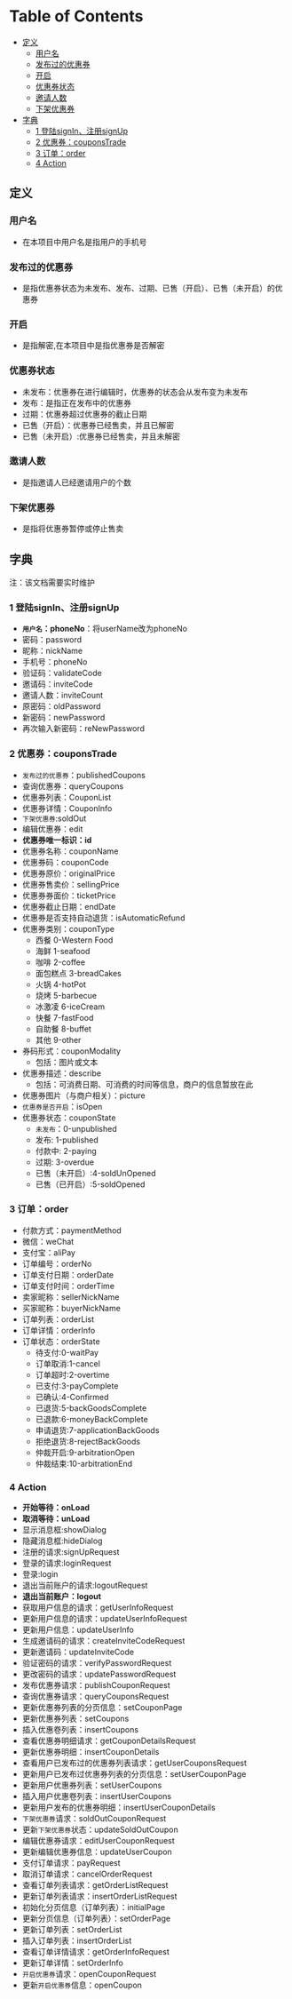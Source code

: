 [TOC]:#
# Table of Contents
- [定义](#定义)
    - [用户名](#用户名)
    - [发布过的优惠券](#发布过的优惠券)
    - [开启](#开启)
    - [优惠券状态](#优惠券状态)
    - [邀请人数](#邀请人数)
    - [下架优惠券](#下架优惠券)
- [字典](#字典)
    - [1 登陆signIn、注册signUp](#1-登陆signin注册signup)
    - [2 优惠券：couponsTrade](#2-优惠券couponstrade)
    - [3 订单：order](#3-订单order)
    - [4 Action](#4-action)


## 定义

### 用户名
- 在本项目中用户名是指用户的手机号

### 发布过的优惠券
- 是指优惠券状态为未发布、发布、过期、已售（开启）、已售（未开启）的优惠券

### 开启
- 是指解密,在本项目中是指优惠券是否解密

### 优惠券状态
- 未发布：优惠券在进行编辑时，优惠券的状态会从发布变为未发布
- 发布：是指正在发布中的优惠券
- 过期：优惠券超过优惠券的截止日期
- 已售（开启）：优惠券已经售卖，并且已解密
- 已售（未开启）:优惠券已经售卖，并且未解密

### 邀请人数
- 是指邀请人已经邀请用户的个数


### 下架优惠券
- 是指将优惠券暂停或停止售卖

## 字典

注：该文档需要实时维护

### 1 登陆signIn、注册signUp
- **`用户名`：phoneNo**：将userName改为phoneNo
- 密码：password
- 昵称：nickName
- 手机号：phoneNo
- 验证码：validateCode
- 邀请码：inviteCode
- 邀请人数：inviteCount
- 原密码：oldPassword
- 新密码：newPassword
- 再次输入新密码：reNewPassword

### 2 优惠券：couponsTrade
- `发布过的优惠券`：publishedCoupons
- 查询优惠券：queryCoupons
- 优惠券列表：CouponList
- 优惠券详情：CouponInfo
- `下架优惠券`:soldOut
- 编辑优惠券：edit
- **优惠券唯一标识：id**
- 优惠券名称：couponName
- 优惠券码：couponCode
- 优惠券原价：originalPrice
- 优惠券售卖价：sellingPrice
- 优惠券券面价：ticketPrice
- 优惠券截止日期：endDate
- 优惠券是否支持自动退货：isAutomaticRefund
- 优惠券类别：couponType
  - 西餐 0-Western Food
  - 海鲜 1-seafood
  - 咖啡 2-coffee
  - 面包糕点 3-breadCakes
  - 火锅 4-hotPot
  - 烧烤 5-barbecue
  - 冰激凌 6-iceCream
  - 快餐 7-fastFood
  - 自助餐 8-buffet
  - 其他 9-other
- 券码形式：couponModality
  - 包括：图片或文本
- 优惠券描述：describe
  - 包括：可消费日期、可消费的时间等信息，商户的信息暂放在此
- 优惠券图片（与商户相关）：picture
- `优惠券是否开启`：isOpen
- 优惠券状态：couponState
  - `未发布`：0-unpublished
  - 发布:     1-published
  - 付款中:   2-paying
  - 过期:     3-overdue
  - 已售（未开启）:4-soldUnOpened
  - 已售（已开启）:5-soldOpened

### 3 订单：order
- 付款方式：paymentMethod
- 微信：weChat
- 支付宝：aliPay
- 订单编号：orderNo
- 订单支付日期：orderDate
- 订单支付时间：orderTime
- 卖家昵称：sellerNickName
- 买家昵称：buyerNickName
- 订单列表：orderList
- 订单详情：orderInfo
- 订单状态：orderState
  - 待支付:0-waitPay
  - 订单取消:1-cancel
  - 订单超时:2-overtime
  - 已支付:3-payComplete
  - 已确认:4-Confirmed
  - 已退货:5-backGoodsComplete
  - 已退款:6-moneyBackComplete
  - 申请退货:7-applicationBackGoods
  - 拒绝退货:8-rejectBackGoods
  - 仲裁开启:9-arbitrationOpen
  - 仲裁结束:10-arbitrationEnd

### 4 Action
- **开始等待：onLoad**
- **取消等待：unLoad**
- 显示消息框:showDialog
- 隐藏消息框:hideDialog
- 注册的请求:signUpRequest
- 登录的请求:loginRequest
- 登录:login
- 退出当前账户的请求:logoutRequest
- **退出当前账户：logout**
- 获取用户信息的请求：getUserInfoRequest
- 更新用户信息的请求：updateUserInfoRequest
- 更新用户信息：updateUserInfo
- 生成邀请码的请求：createInviteCodeRequest
- 更新邀请码：updateInviteCode
- 验证密码的请求：verifyPasswordRequest
- 更改密码的请求：updatePasswordRequest
- 发布优惠券请求：publishCouponRequest
- 查询优惠券请求：queryCouponsRequest
- 更新优惠券列表的分页信息：setCouponPage
- 更新优惠券列表：setCoupons
- 插入优惠卷列表：insertCoupons
- 查看优惠券明细请求：getCouponDetailsRequest
- 更新优惠券明细：insertCouponDetails
- 查看用户已发布过的优惠券列表请求：getUserCouponsRequest
- 更新用户已发布过优惠券列表的分页信息：setUserCouponPage
- 更新用户优惠券列表：setUserCoupons
- 插入用户优惠卷列表：insertUserCoupons
- 更新用户发布的优惠券明细：insertUserCouponDetails
- `下架优惠券`请求：soldOutCouponRequest
- 更新`下架优惠券`状态：updateSoldOutCoupon
- 编辑优惠券请求：editUserCouponRequest
- 更新编辑优惠券信息：updateUserCoupon
- 支付订单请求：payRequest
- 取消订单请求：cancelOrderRequest
- 查看订单列表请求：getOrderListRequest
- 更新订单列表请求：insertOrderListRequest
- 初始化分页信息（订单列表）：initialPage
- 更新分页信息（订单列表）：setOrderPage
- 更新订单列表：setOrderList
- 插入订单列表：insertOrderList
- 查看订单详情请求：getOrderInfoRequest
- 更新订单详情：setOrderInfo
- `开启优惠券`请求：openCouponRequest
- 更新`开启优惠券`信息：openCoupon
